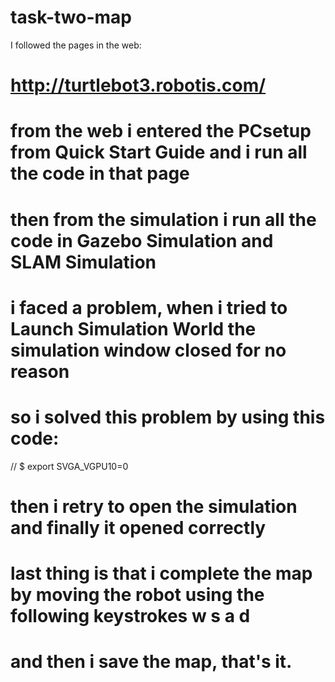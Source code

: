 # task-two-map
 I followed the pages in the web:
# http://turtlebot3.robotis.com/ 
# from the web i entered the PCsetup from Quick Start Guide and i run all the code in that page
# then from the simulation i run all the code in Gazebo Simulation and SLAM Simulation
# i faced a problem, when i tried to Launch Simulation World the simulation window closed for no reason
# so i solved this problem by using this code:
// $ export SVGA_VGPU10=0
# then i retry to open the simulation and finally it opened correctly
# last thing is that i complete the map by moving the robot using the following keystrokes w s a d
# and then i save the map, that's it.

